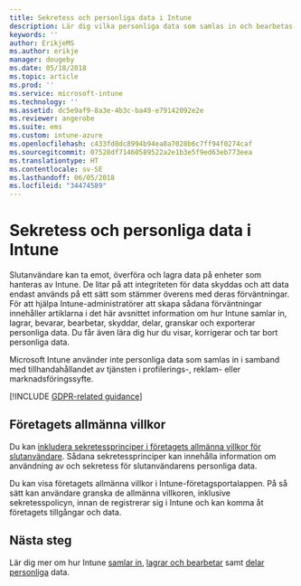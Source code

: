 ```yaml
---
title: Sekretess och personliga data i Intune
description: Lär dig vilka personliga data som samlas in och bearbetas i Intune.
keywords: ''
author: ErikjeMS
ms.author: erikje
manager: dougeby
ms.date: 05/18/2018
ms.topic: article
ms.prod: ''
ms.service: microsoft-intune
ms.technology: ''
ms.assetid: dc5e9af9-8a3e-4b3c-ba49-e79142092e2e
ms.reviewer: angerobe
ms.suite: ems
ms.custom: intune-azure
ms.openlocfilehash: c433fd8dc8994b94ea8a7028b6c7ff94f0274caf
ms.sourcegitcommit: 07528df71460589522a2e1b3e5f9ed63eb773eea
ms.translationtype: HT
ms.contentlocale: sv-SE
ms.lasthandoff: 06/05/2018
ms.locfileid: "34474589"
---
```

# <a name="privacy-and-personal-data-in-intune"></a>Sekretess och personliga data i Intune

Slutanvändare kan ta emot, överföra och lagra data på enheter som hanteras av Intune. De litar på att integriteten för data skyddas och att data endast används på ett sätt som stämmer överens med deras förväntningar. För att hjälpa Intune-administratörer att skapa sådana förväntningar innehåller artiklarna i det här avsnittet information om hur Intune samlar in, lagrar, bevarar, bearbetar, skyddar, delar, granskar och exporterar personliga data. Du får även lära dig hur du visar, korrigerar och tar bort personliga data.

Microsoft Intune använder inte personliga data som samlas in i samband med tillhandahållandet av tjänsten i profilerings-, reklam- eller marknadsföringssyfte.

[!INCLUDE [GDPR-related guidance](./includes/gdpr-dsr-and-stp-note.md)]

## <a name="your-company-terms-and-conditions"></a>Företagets allmänna villkor

Du kan [inkludera sekretessprinciper i företagets allmänna villkor för slutanvändare](company-portal-app.md). Sådana sekretessprinciper kan innehålla information om användning av och sekretess för slutanvändarens personliga data.

Du kan visa företagets allmänna villkor i Intune-företagsportalappen. På så sätt kan användare granska de allmänna villkoren, inklusive sekretesspolicyn, innan de registrerar sig i Intune och kan komma åt företagets tillgångar och data.

## <a name="next-steps"></a>Nästa steg

Lär dig mer om hur Intune [samlar in](privacy-data-collect.md), [lagrar och bearbetar](privacy-data-store-process.md) samt [delar personliga](privacy-data-secure-share.md) data. 
